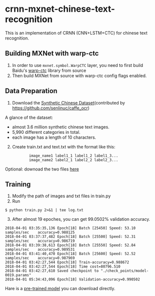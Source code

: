 # crnn-mxnet-chinese-text-recognition
This is an implementation of CRNN (CNN+LSTM+CTC) for chinese text recognition.

## Building MXNet with warp-ctc
1. In order to use `mxnet.symbol.WarpCTC` layer, you need to first build Baidu's [warp-ctc](https://github.com/baidu-research/warp-ctc) library from source 
2. Then build MXNet from source with warp-ctc config flags enabled.

## Data Preparation
1. Download the [Synthetic Chinese Dataset](https://pan.baidu.com/s/1dFda6R3)(contributed by https://github.com/senlinuc/caffe_ocr)

A glance of the dataset: 
* almost 3.6 million synthetic chinese text images.
* 5,990 different categories in total.
* each image has a length of 10 characters. 
   
2. Create train.txt and text.txt with the format like this:  
```
           image_name1 label1_1 label1_2 label1_3...
           image_name2 label2_1 label2_2 label2_3...
```
Optional: downoad the two files [here](https://pan.baidu.com/s/1xQ38TTUrxMytVp1VY6Y4Pg)

## Training
1. Modify the path of images and txt files in train.py 
2. Run
```
$ python train.py 2>&1 | tee log.txt
```
3. After almost 19 epoches, you can get 99.0502% validation accuracy.
```
2018-04-01 03:35:35,136 Epoch[18] Batch [25450]	Speed: 53.10 samples/sec	accuracy=0.988125
2018-04-01 03:37:37,482 Epoch[18] Batch [25500]	Speed: 52.31 samples/sec	accuracy=0.986719
2018-04-01 03:39:38,613 Epoch[18] Batch [25550]	Speed: 52.84 samples/sec	accuracy=0.989531
2018-04-01 03:41:40,470 Epoch[18] Batch [25600]	Speed: 52.52 samples/sec	accuracy=0.987969
2018-04-01 03:42:27,544 Epoch[18] Train-accuracy=0.988672
2018-04-01 03:42:27,544 Epoch[18] Time cost=80796.510
2018-04-01 03:42:27,610 Saved checkpoint to "./check_points/model-0019.params"
2018-04-01 05:34:43,096 Epoch[18] Validation-accuracy=0.990502
```
Hare is a [pre-trained model](https://pan.baidu.com/s/1iwOVZJxF-P14LemziisLwA) you can download directly.
